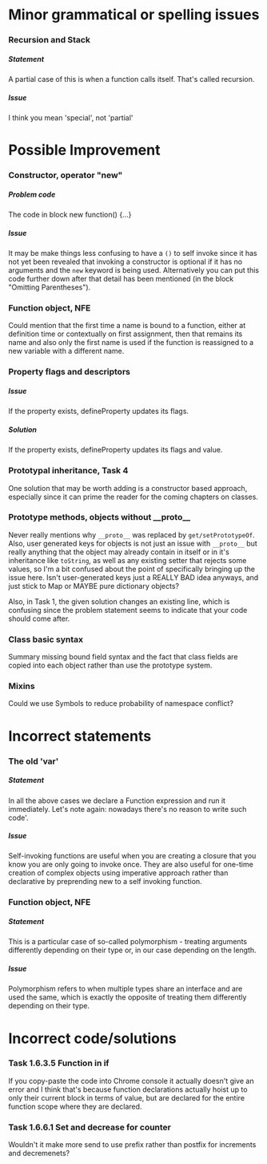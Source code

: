 # Minor grammatical or spelling issues

### Recursion and Stack
##### Statement
A partial case of this is when a function calls itself. That's called recursion.
##### Issue
I think you mean 'special', not 'partial'


# Possible Improvement

### Constructor, operator "new"
##### Problem code
The code in block new function() {...}
##### Issue
It may be make things less confusing to have a `()` to self invoke since it has
not yet been revealed that invoking a constructor is optional if it has no 
arguments and the `new` keyword is being used. Alternatively you can put this 
code further down after that detail has been mentioned (in the block "Omitting
Parentheses").

### Function object, NFE
Could mention that the first time a name is bound to a function, either at
definition time or contextually on first assignment, then that remains its name
and also only the first name is used if the function is reassigned to a new
variable with a different name.

### Property flags and descriptors
##### Issue
If the property exists, defineProperty updates its flags.
##### Solution
If the property exists, defineProperty updates its flags and value.

### Prototypal inheritance, Task 4
One solution that may be worth adding is a constructor based approach,
especially since it can prime the reader for the coming chapters on classes.

### Prototype methods, objects without \_\_proto\_\_
Never really mentions why `__proto__` was replaced by `get/setPrototypeOf`.
Also, user generated keys for objects is not just an issue with `__proto__` but
really anything that the object may already contain in itself or in it's 
inheritance like `toString`, as well as any existing setter that rejects some 
values, so I'm a bit confused about the point of specifically bringing up the 
issue here. Isn't user-generated keys just a REALLY BAD idea anyways, and just
stick to Map or MAYBE pure dictionary objects?

Also, in Task 1, the given solution changes an existing line, which is confusing
since the problem statement seems to indicate that your code should come after.

### Class basic syntax
Summary missing bound field syntax and the fact that class fields are copied
into each object rather than use the prototype system.

### Mixins
Could we use Symbols to reduce probability of namespace conflict?


# Incorrect statements

### The old 'var'
##### Statement
In all the above cases we declare a Function expression and run it immediately.
Let's note again: nowadays there's no reason to write such code'.
##### Issue
Self-invoking functions are useful when you are creating a closure that you know
you are only going to invoke once. They are also useful for one-time creation
of complex objects using imperative approach rather than declarative by
preprending new to a self invoking function.

### Function object, NFE
##### Statement
This is a particular case of so-called polymorphism - treating arguments
differently depending on their type or, in our case depending on the length.
##### Issue
Polymorphism refers to when multiple types share an interface and are used the
same, which is exactly the opposite of treating them differently depending on
their type.


# Incorrect code/solutions

### Task 1.6.3.5 Function in if
If you copy-paste the code into Chrome console it actually doesn't give an
error and I think that's because function declarations actually hoist up to only
their current block in terms of value, but are declared for the entire function
scope where they are declared.

### Task 1.6.6.1 Set and decrease for counter
Wouldn't it make more send to use prefix rather than postfix for increments and
decremenets?

